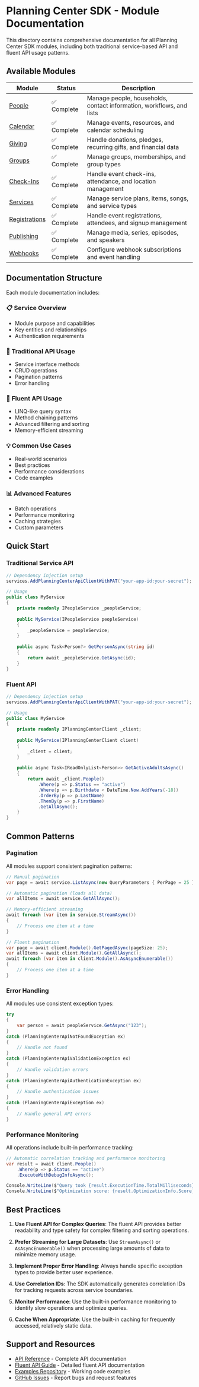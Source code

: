 # Planning Center SDK - Module Documentation

This directory contains comprehensive documentation for all Planning Center SDK modules, including both traditional service-based API and fluent API usage patterns.

## Available Modules

| Module | Status | Description |
|--------|--------|-------------|
| [People](PEOPLE_MODULE.md) | ✅ Complete | Manage people, households, contact information, workflows, and lists |
| [Calendar](CALENDAR_MODULE.md) | ✅ Complete | Manage events, resources, and calendar scheduling |
| [Giving](GIVING_MODULE.md) | ✅ Complete | Handle donations, pledges, recurring gifts, and financial data |
| [Groups](GROUPS_MODULE.md) | ✅ Complete | Manage groups, memberships, and group types |
| [Check-Ins](CHECKINS_MODULE.md) | ✅ Complete | Handle event check-ins, attendance, and location management |
| [Services](SERVICES_MODULE.md) | ✅ Complete | Manage service plans, items, songs, and service types |
| [Registrations](REGISTRATIONS_MODULE.md) | ✅ Complete | Handle event registrations, attendees, and signup management |
| [Publishing](PUBLISHING_MODULE.md) | ✅ Complete | Manage media, series, episodes, and speakers |
| [Webhooks](WEBHOOKS_MODULE.md) | ✅ Complete | Configure webhook subscriptions and event handling |

## Documentation Structure

Each module documentation includes:

### 📋 **Service Overview**
- Module purpose and capabilities
- Key entities and relationships
- Authentication requirements

### 🔧 **Traditional API Usage**
- Service interface methods
- CRUD operations
- Pagination patterns
- Error handling

### 🚀 **Fluent API Usage**
- LINQ-like query syntax
- Method chaining patterns
- Advanced filtering and sorting
- Memory-efficient streaming

### 💡 **Common Use Cases**
- Real-world scenarios
- Best practices
- Performance considerations
- Code examples

### 📊 **Advanced Features**
- Batch operations
- Performance monitoring
- Caching strategies
- Custom parameters

## Quick Start

### Traditional Service API
```csharp
// Dependency injection setup
services.AddPlanningCenterApiClientWithPAT("your-app-id:your-secret");

// Usage
public class MyService
{
    private readonly IPeopleService _peopleService;
    
    public MyService(IPeopleService peopleService)
    {
        _peopleService = peopleService;
    }
    
    public async Task<Person?> GetPersonAsync(string id)
    {
        return await _peopleService.GetAsync(id);
    }
}
```

### Fluent API
```csharp
// Dependency injection setup
services.AddPlanningCenterApiClientWithPAT("your-app-id:your-secret");

// Usage
public class MyService
{
    private readonly IPlanningCenterClient _client;
    
    public MyService(IPlanningCenterClient client)
    {
        _client = client;
    }
    
    public async Task<IReadOnlyList<Person>> GetActiveAdultsAsync()
    {
        return await _client.People()
            .Where(p => p.Status == "active")
            .Where(p => p.Birthdate < DateTime.Now.AddYears(-18))
            .OrderBy(p => p.LastName)
            .ThenBy(p => p.FirstName)
            .GetAllAsync();
    }
}
```

## Common Patterns

### Pagination
All modules support consistent pagination patterns:

```csharp
// Manual pagination
var page = await service.ListAsync(new QueryParameters { PerPage = 25 });

// Automatic pagination (loads all data)
var allItems = await service.GetAllAsync();

// Memory-efficient streaming
await foreach (var item in service.StreamAsync())
{
    // Process one item at a time
}

// Fluent pagination
var page = await client.Module().GetPagedAsync(pageSize: 25);
var allItems = await client.Module().GetAllAsync();
await foreach (var item in client.Module().AsAsyncEnumerable())
{
    // Process one item at a time
}
```

### Error Handling
All modules use consistent exception types:

```csharp
try
{
    var person = await peopleService.GetAsync("123");
}
catch (PlanningCenterApiNotFoundException ex)
{
    // Handle not found
}
catch (PlanningCenterApiValidationException ex)
{
    // Handle validation errors
}
catch (PlanningCenterApiAuthenticationException ex)
{
    // Handle authentication issues
}
catch (PlanningCenterApiException ex)
{
    // Handle general API errors
}
```

### Performance Monitoring
All operations include built-in performance tracking:

```csharp
// Automatic correlation tracking and performance monitoring
var result = await client.People()
    .Where(p => p.Status == "active")
    .ExecuteWithDebugInfoAsync();

Console.WriteLine($"Query took {result.ExecutionTime.TotalMilliseconds}ms");
Console.WriteLine($"Optimization score: {result.OptimizationInfo.Score}");
```

## Best Practices

1. **Use Fluent API for Complex Queries**: The fluent API provides better readability and type safety for complex filtering and sorting operations.

2. **Prefer Streaming for Large Datasets**: Use `StreamAsync()` or `AsAsyncEnumerable()` when processing large amounts of data to minimize memory usage.

3. **Implement Proper Error Handling**: Always handle specific exception types to provide better user experience.

4. **Use Correlation IDs**: The SDK automatically generates correlation IDs for tracking requests across service boundaries.

5. **Monitor Performance**: Use the built-in performance monitoring to identify slow operations and optimize queries.

6. **Cache When Appropriate**: Use the built-in caching for frequently accessed, relatively static data.

## Support and Resources

- [API Reference](../API_REFERENCE.md) - Complete API documentation
- [Fluent API Guide](../FLUENT_API.md) - Detailed fluent API documentation
- [Examples Repository](../../examples/) - Working code examples
- [GitHub Issues](https://github.com/planningcenter/planning-center-sdk/issues) - Report bugs and request features